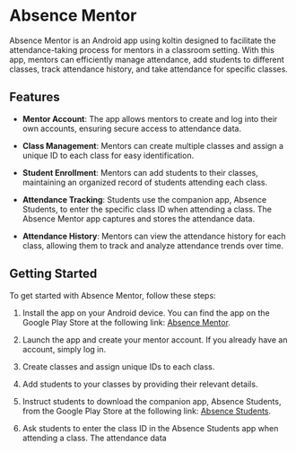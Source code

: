 # Absence Mentor

Absence Mentor is an Android app using koltin designed to facilitate the attendance-taking process for mentors in a classroom setting. With this app, mentors can efficiently manage attendance, add students to different classes, track attendance history, and take attendance for specific classes.

## Features

- **Mentor Account**: The app allows mentors to create and log into their own accounts, ensuring secure access to attendance data.

- **Class Management**: Mentors can create multiple classes and assign a unique ID to each class for easy identification.

- **Student Enrollment**: Mentors can add students to their classes, maintaining an organized record of students attending each class.

- **Attendance Tracking**: Students use the companion app, Absence Students, to enter the specific class ID when attending a class. The Absence Mentor app captures and stores the attendance data.

- **Attendance History**: Mentors can view the attendance history for each class, allowing them to track and analyze attendance trends over time.

## Getting Started

To get started with Absence Mentor, follow these steps:

1. Install the app on your Android device. You can find the app on the Google Play Store at the following link: [Absence Mentor](https://play.google.com/store/apps/details?id=com.abdelrahmanhamdy2.absencementor2).

2. Launch the app and create your mentor account. If you already have an account, simply log in.

3. Create classes and assign unique IDs to each class.

4. Add students to your classes by providing their relevant details.

5. Instruct students to download the companion app, Absence Students, from the Google Play Store at the following link: [Absence Students](https://play.google.com/store/apps/details?id=com.abdelrahmanhamdy2.absencestudents).

6. Ask students to enter the class ID in the Absence Students app when attending a class. The attendance data
